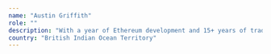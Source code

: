 ```yaml
---
name: "Austin Griffith"
role: ""
description: "With a year of Ethereum development and 15+ years of traditional web/game/infrastructure knowledge, my goal is to provide a developer toolset and examples to drive mass Ethereum adoption through lowering the barrier to entry. I love the #buidl community and I try to supplement the ecosystem whenever I can. If I find something that seems difficult or undocumented, I try to jump in and figure it out so others can have a better understanding. I also love building decentralized games in my free time :) Check out all my projects at: https://austingriffith.com or hit me up @austingriffith"
country: "British Indian Ocean Territory"
---
```

